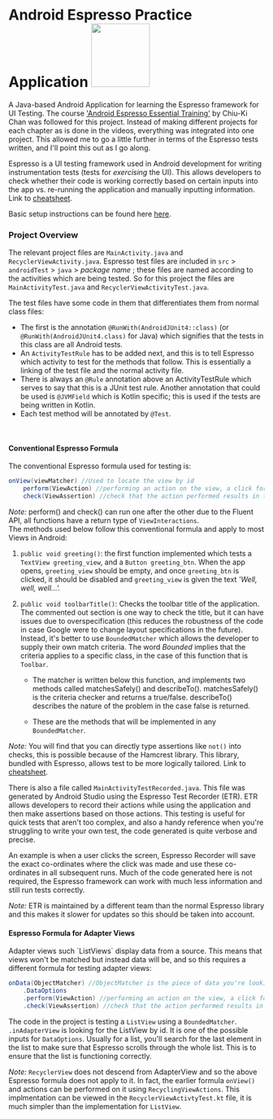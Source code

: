 <h1>Android Espresso Practice Application <img src="https://camo.githubusercontent.com/737e7380383ffcd2f3b9bf55c678f3b368feb730/68747470733a2f2f6c68352e676f6f676c6575736572636f6e74656e742e636f6d2f2d453259504c6c56416c30552f564a556350726756432d492f414141414141414147464d2f416b715a6e354e387272632f773839302d68313030392f657370726573736f5f6c6f636b75702e706e67" height="125" width="115" /></h1> 

A Java-based Android Application for learning the Espresso framework for UI Testing. The course ['Android Espresso Essential Training'](https://www.lynda.com/Android-tutorials/Android-Espresso-Essential-Training/688523-2.html) by Chiu-Ki Chan was followed for this project. Instead of making different projects for each chapter as is done in the videos, everything was integrated into one project. This allowed me to go a little further in terms of the Espresso tests written, and I'll point this out as I go along.

Espresso is a UI testing framework used in Android development for writing instrumentation tests (tests for *exercising* the UI). This allows developers to check whether their code is working correctly based on certain inputs into the app vs. re-running the application and manually inputting information. Link to [cheatsheet](https://goo.gl/6H6pZd "Espresso cheatsheet").

Basic setup instructions can be found here [here](https://goo.gl/HpLmwX "Espresso Setup Guide").

<h3>Project Overview</h3>

The relevant project files are `MainActivity.java` and `RecyclerViewActivity.java`. Espresso test files are included in `src` > `androidTest` > `java` > _package name_ ; these files are named according to the activities which are being tested. So for this project the files are `MainActivityTest.java` and `RecyclerViewActivityTest.java`. 
<br>

The test files have some code in them that differentiates them from normal class files:
* The first is the annotation `@RunWith(AndroidJUnit4::class)` (or `@RunWith(AndroidJUnit4.class)` for Java) which signifies that the tests in this class are all Android tests. 
* An `ActivityTestRule` has to be added next, and this is to tell Espresso which activity to test for the methods that follow. This is essentially a linking of the test file and the normal activity file. 
* There is always an `@Rule` annotation above an ActivityTestRule which serves to say that this is a JUnit test rule. Another annotation that could be used is `@JVMField` which is Kotlin specific; this is used if the tests are being written in Kotlin. 
* Each test method will be annotated by `@Test`.

<br><h4>Conventional Espresso Formula</h4>
The conventional Espresso formula used for testing is:

```java
onView(viewMatcher) //Used to locate the view by id
    perform(ViewAction) //performing an action on the view, a click for example
    check(ViewAssertion) //check that the action performed results in the correct output
```
_Note:_ perform() and check() can run one after the other due to the Fluent API, all functions have a return type of `ViewInteractions`.
<br>
The methods used below follow this conventional formula and apply to most Views in Android:

1. ```public void greeting()```: the first function implemented which tests a `TextView greeting_view`, and a `Button greeting_btn`. When the app opens, `greeting_view` should be empty, and once `greeting_btn` is clicked, it should be disabled and `greeting_view` is given the text _'Well, well, well...'._

1. ```public void toolbarTitle()```: Checks the toolbar title of the application. The commented out section is one way to check the title, but it can have issues due to overspecification (this reduces the robustness of the code in case Google were to change layout specifications in the future). Instead, it's better to use `BoundedMatcher` which allows the developer to supply their own match criteria. The word _Bounded_ implies that the criteria applies to a specific class, in the case of this function that is `Toolbar`.

   - The matcher is written below this function, and implements two methods called matchesSafely() and describeTo(). matchesSafely() is the criteria checker and returns a true/false. describeTo() describes the nature of the problem in the case false is returned.
    
   - These are the methods that will be implemented in any `BoundedMatcher`.
   
_Note:_ You will find that you can directly type assertions like `not()` into checks, this is possible because of the Hamcrest library. This library, bundled with Espresso, allows test to be more logically tailored. Link to [cheatsheet](https://goo.gl/NQmM4F "Hamcrest cheatsheet").

There is also a file called `MainActivityTestRecorded.java`. This file was generated by Android Studio using the Espresso Test Recorder (ETR). ETR allows developers to record their actions while using the application and then make assertions based on those actions. This testing is useful for quick tests that aren't too complex, and also a handy reference when you're struggling to write your own test, the code generated is quite verbose and precise.

An example is when a user clicks the screen, Espresso Recorder will save the exact co-ordinates where the click was made and use these co-ordinates in all subsequent runs. Much of the code generated here is not required, the Espresso framework can work with much less information and still run tests correctly. 

_Note:_ ETR is maintained by a different team than the normal Espresso library and this makes it slower for updates so this should be taken into account.

<h4>Espresso Formula for Adapter Views</h4>
Adapter views such `ListViews` display data from a source. This means that views won't be matched but instead data will be, and so this requires a different formula for testing adapter views:

```java
onData(ObjectMatcher) //ObjectMatcher is the piece of data you're looking to test
    .DataOptions 
    .perform(ViewAction) //performing an action on the view, a click for example
    .check(ViewAssertion) //check that the action performed results in the correct output
```
The code in the project is testing a `ListView` using a `BoundedMatcher`. `.inAdapterView` is looking for the ListView by id. It is one of the possible inputs for `DataOptions`. Usually for a list, you'll search for the last element in the list to make sure that Espresso scrolls through the whole list. This is to ensure that the list is functioning correctly. 

_Note:_ `RecyclerView` does not descend from AdapterView and so the above Espresso formula does not apply to it. In fact, the earlier formula `onView()` and actions can be performed on it using `RecyclingViewActions`. This implmentation can be viewed in the `RecyclerViewActivtyTest.kt` file, it is much simpler than the implementation for `ListView`. 
